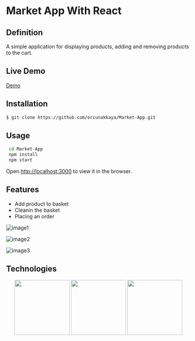 # Market App With React

## Definition
A simple application for displaying products, adding and removing products to the cart.

## Live Demo
<a href="https://orcunakkaya-market-app.netlify.app/" target=_blank>Demo</a>

## Installation

```bash
$ git clone https://github.com/orcunakkaya/Market-App.git
```

## Usage

```bash
 cd Market-App
 npm install
 npm start
```

Open [http://localhost:3000](http://localhost:3000) to view it in the browser.

## Features

 - Add product to basket
 - Cleanin the basket
 - Placing an order
 
 
 
  ![image1](https://user-images.githubusercontent.com/66293052/135205687-64b25816-2fb1-42b0-9811-65e6998399a9.png)

  ![image2](https://user-images.githubusercontent.com/66293052/135205701-c932f4ea-b858-491e-a08f-66bcbe141cb8.png)
 
  ![image3](https://user-images.githubusercontent.com/66293052/135205706-895e1f26-4020-4147-a101-6a2c04ede842.png)
 

## Technologies
<p align="center">
<img width="150px" src="https://user-images.githubusercontent.com/66293052/135208461-afdcd8e0-1fa4-4408-a7a7-d03fddee5d18.png"></img>
<img width="150px" src="https://user-images.githubusercontent.com/66293052/135208464-afdb7681-048f-49c3-87fa-bc685a13f0da.png"></img>
<img width="150px" src="https://user-images.githubusercontent.com/66293052/135208467-edd98abd-b033-4117-b933-31712da7dee5.png"></img>
</p>
